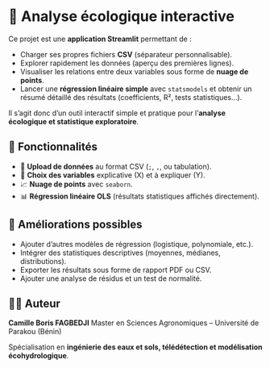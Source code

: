 # 🌱 Analyse écologique interactive

Ce projet est une **application Streamlit** permettant de :

* Charger ses propres fichiers **CSV** (séparateur personnalisable).
* Explorer rapidement les données (aperçu des premières lignes).
* Visualiser les relations entre deux variables sous forme de **nuage de points**.
* Lancer une **régression linéaire simple** avec `statsmodels` et obtenir un résumé détaillé des résultats (coefficients, R², tests statistiques…).

Il s’agit donc d’un outil interactif simple et pratique pour l’**analyse écologique et statistique exploratoire**.

## 🚀 Fonctionnalités

* 📂 **Upload de données** au format CSV (`;`, `,`, ou tabulation).
* 🔎 **Choix des variables** explicative (X) et à expliquer (Y).
* 📈 **Nuage de points** avec `seaborn`.
* 📊 **Régression linéaire OLS** (résultats statistiques affichés directement).
## 🔧 Améliorations possibles

* Ajouter d’autres modèles de régression (logistique, polynomiale, etc.).
* Intégrer des statistiques descriptives (moyennes, médianes, distributions).
* Exporter les résultats sous forme de rapport PDF ou CSV.
* Ajouter une analyse de résidus et un test de normalité.

## 👨‍💻 Auteur

**Camille Boris FAGBEDJI**
Master en Sciences Agronomiques – Université de Parakou (Bénin)

Spécialisation en **ingénierie des eaux et sols, télédétection et modélisation écohydrologique**.
